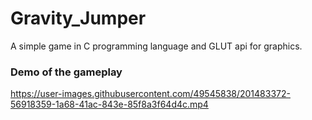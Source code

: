 # Gravity_Jumper
A simple game in C programming language and GLUT api for graphics.

### Demo of the gameplay
https://user-images.githubusercontent.com/49545838/201483372-56918359-1a68-41ac-843e-85f8a3f64d4c.mp4

